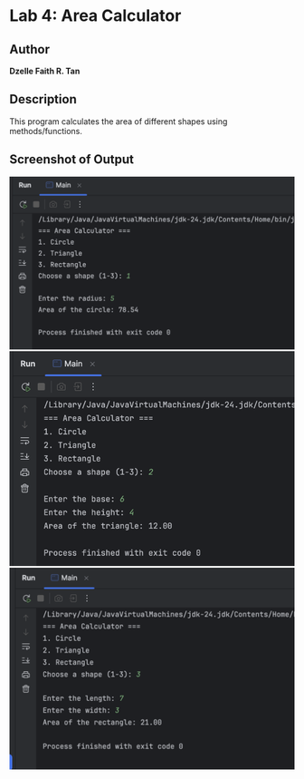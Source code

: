 # Lab 4: Area Calculator

## Author

**Dzelle Faith R. Tan**

## Description

This program calculates the area of different shapes using methods/functions.

## Screenshot of Output

![Project Screenshot](./circle-output.png)
![Project Screenshot](./triangle-output.png)
![Project Screenshot](./rectangle-output.png)